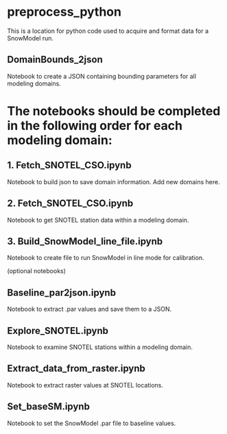# preprocess_python
This is a location for python code used to acquire and format data for a SnowModel run. 

##       DomainBounds_2json 
Notebook to create a JSON containing bounding parameters for all modeling domains.

# The notebooks should be completed in the following order for each modeling domain:

##       1. Fetch_SNOTEL_CSO.ipynb
Notebook to build json to save domain information. Add new domains here. 

##       2. Fetch_SNOTEL_CSO.ipynb
Notebook to get SNOTEL station data within a modeling domain.

##       3. Build_SnowModel_line_file.ipynb
Notebook to create file to run SnowModel in line mode for calibration.


(optional notebooks)

##       Baseline_par2json.ipynb
Notebook to extract .par values and save them to a JSON. 

##       Explore_SNOTEL.ipynb
Notebook to examine SNOTEL stations within a modeling domain.

##       Extract_data_from_raster.ipynb
Notebook to extract raster values at SNOTEL locations.

##       Set_baseSM.ipynb
Notebook to set the SnowModel .par file to baseline values.